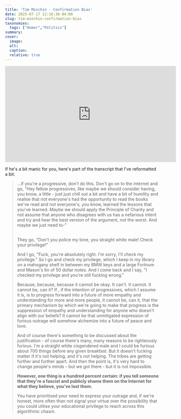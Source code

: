 ```yaml
---
title: 'Tim Minchin - Confirmation Bias'
date: 2025-07-17 12:16:38-04:00
slug: tim-minchin-confirmation-bias
taxonomies:
  tags: ["Humor","Politics"]
summary: 
cover: 
  image: 
  alt: 
  caption: 
  relative: true
---
```


<iframe width="560" height="315" src="https://www.youtube.com/embed/G1juPBoxBdc?si=FJCm6SQc3Mw19cw-" title="YouTube video player" frameborder="0" allow="accelerometer; autoplay; clipboard-write; encrypted-media; gyroscope; picture-in-picture; web-share" referrerpolicy="strict-origin-when-cross-origin" allowfullscreen></iframe>

If he's a bit manic for you, here's part of the transcript that I've reformatted a bit:

<blockquote>
...if you're a progressive, don't do this. Don't go on to the internet and go, "Hey fellow progressives, like maybe we should consider having, you know, a little - just just chill out a bit and have a bit of humility and realise that not everyone's had the opportunity to read the books we've read and not everyone's, you know, learned the lessons that you've learned. Maybe we should apply the Principle of Charity and not assume that anyone who disagrees with us has a nefarious intent and try and hear the best version of the argument, not the worst. And maybe we just need to-" 


<br>They go, "Don't you police my tone, you straight white male! Check your privilege!" 

And I go, "Fuck, you're absolutely right. I'm sorry, I'll check my privilege." So I go and check my privilege, which I keep in my library on a mahogany shelf in between my BMW keys and a large Fortnum and Mason's tin of 50 dollar notes. And I come back and I say, "I checked my privilege and you're still fucking wrong." 

Because, because, because it cannot be okay. It can't. It cannot. It cannot be, can it? If , if the intention of progressives, which I assume it is, is to progress forward into a future of more empathy and understanding for more and more people, it cannot be, can it, that the primary mechanism by which we're going to make that progress is the suppression of empathy and understanding for anyone who doesn't align with our beliefs? It cannot be that unmitigated expression of furious outrage will somehow alchemize into a future of peace and love.

And of course there's something to be discussed about the justification - of course there's many, many reasons to be righteously furious. I'm a straight white cisgendered male and I could be furious about 700 things before any given breakfast. But it doesn't fucking matter if it's not helping, and it's not helping. The tribes are getting further and further apart. And then the point is, it's very hard to change people's minds - but we got there - but it is not impossible.

<strong>However, one thing is a hundred percent certain: if you tell someone that they're a fascist and publicly shame them on the Internet for what they believe, you've lost them.</strong> 

You have prioritised your need to express your outrage and, if we're honest, more often than not signal your virtue over the possibility that you could utilise your educational privilege to reach across this algorithmic chasm. 
</blockquote>

